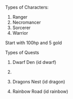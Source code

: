 Types of Characters:
1. Ranger
2. Necromancer
3. Sorcerer 
4. Warrior


Start with 100hp and 5 gold

Types of Quests
1. Dwarf Den (id dwarf)
  1. 

2. Dragons Nest (id dragon)

3. Rainbow Road (id rainbow)